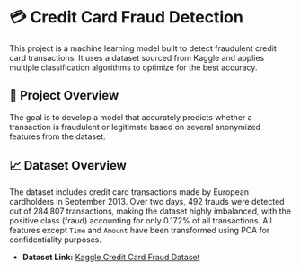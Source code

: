 

# 💳 Credit Card Fraud Detection
This project is a machine learning model built to detect fraudulent credit card transactions. It uses a dataset sourced from Kaggle and applies multiple classification algorithms to optimize for the best accuracy.

## 🚧 Project Overview
The goal is to develop a model that accurately predicts whether a transaction is fraudulent or legitimate based on several anonymized features from the dataset.

## 📈 Dataset Overview
The dataset includes credit card transactions made by European cardholders in September 2013. Over two days, 492 frauds were detected out of 284,807 transactions, making the dataset highly imbalanced, with the positive class (fraud) accounting for only 0.172% of all transactions. All features except `Time` and `Amount` have been transformed using PCA for confidentiality purposes.

- **Dataset Link:** [Kaggle Credit Card Fraud Dataset](https://www.kaggle.com/datasets/mlg-ulb/creditcardfraud)
